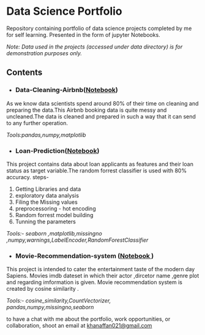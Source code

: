 # Data Science Portfolio
Repository containing portfolio of data science projects completed by me for self learning. Presented in the form of jupyter Notebooks.

*Note: Data used in the projects (accessed under data directory) is for demonstration purposes only.*

## Contents
- ### Data-Cleaning-Airbnb([Notebook](https://github.com/Affan003/Data-Science-Portfolio/tree/main/Data%20Cleaning%20Airbnb))
As we know data scientists spend around 80% of their time on cleaning and preparing the data.This Airbnb booking data is quite messy and uncleaned.The data is cleaned and prepared in such a way that it can send to any further operation.

*Tools:pandas,numpy,matplotlib* 


- ### Loan-Prediction([Notebook](https://github.com/Affan003/Data-Science-Portfolio/tree/main/Loan%20Prediction))
This project contains data about loan applicants as features and their loan status as target variable.The random forrest classifier is used with 80% accuracy.
steps-
 1. Getting Libraries and data
 2. exploratory data analysis
 3. Filing the Missing values
 4. preprocessoring - hot encoding 
 5. Random forrest model building
 6. Tunning the parameters

*Tools:- seaborn ,matplotlib,missingno ,numpy,warnings,LabelEncoder,RandomForestClassifier*


- ### Movie-Recommendation-system ([Notebook ](https://github.com/Affan003/Data-Science-Portfolio/tree/main/Movie%20Recommendation%20System))

This project is intended to cater the entertainment taste of the modern day Sapiens. Movies imdb dateset in which their actor ,dircetor name ,genre plot and regarding imformation is given.
Movie recommendation system is created by cosine similarity .

*Tools:- cosine_similarity,CountVectorizer, pandas,numpy,missingno,seaborn*


  to have a chat with me about the portfolio, work opportunities, or collaboration, shoot an email at khanaffan021@gmail.com
